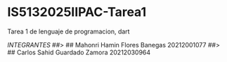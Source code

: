 # IS5132025IIPAC-Tarea1
Tarea 1 de lenguaje de programacion, dart

*INTEGRANTES*
##> ## Mahonri Hamin Flores Banegas 20212001077
##> ## Carlos Sahid Guardado Zamora 20212030964
